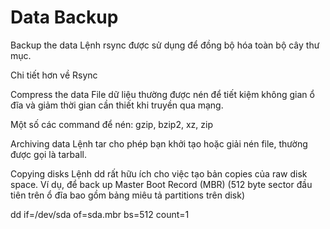 # Data Backup
Backup the data
Lệnh rsync được sử dụng để đồng bộ hóa toàn bộ cây thư mục.

Chi tiết hơn về Rsync

Compress the data
File dữ liệu thường được nén để tiết kiệm không gian ổ đĩa và giảm thời gian cần thiết khi truyền qua mạng.

Một số các command để nén: gzip, bzip2, xz, zip

Archiving data
Lệnh tar cho phép bạn khởi tạo hoặc giải nén file, thường được gọi là tarball.

Copying disks
Lệnh dd rất hữu ích cho việc tạo bản copies của raw disk space. Ví dụ, để back up Master Boot Record (MBR) (512 byte sector đầu tiên trên ổ đĩa bao gồm bảng miêu tả partitions trên disk)

dd if=/dev/sda of=sda.mbr bs=512 count=1
